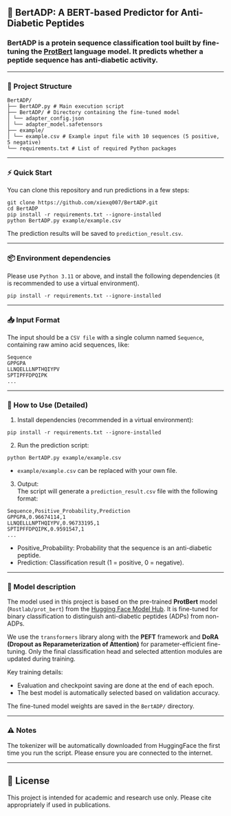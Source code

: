 ## 🧬 BertADP: A BERT-based Predictor for Anti-Diabetic Peptides
### **BertADP** is a protein sequence classification tool built by fine-tuning the [ProtBert](https://huggingface.co/Rostlab/prot_bert) language model. It predicts whether a peptide sequence has anti-diabetic activity.

---

### 📁 Project Structure
```
BertADP/ 
├── BertADP.py # Main execution script 
├── BertADP/ # Directory containing the fine-tuned model
│ └── adapter_config.json
│ └── adapter_model.safetensors
├── example/ 
│ └── example.csv # Example input file with 10 sequences (5 positive, 5 negative) 
└── requirements.txt # List of required Python packages
```

---

### ⚡ Quick Start
You can clone this repository and run predictions in a few steps:
```
git clone https://github.com/xiexq007/BertADP.git
cd BertADP
pip install -r requirements.txt --ignore-installed
python BertADP.py example/example.csv
```
The prediction results will be saved to `prediction_result.csv`.

---

### 📦 Environment dependencies  
Please use `Python 3.11` or above, and install the following dependencies (it is recommended to use a virtual environment).
```
pip install -r requirements.txt --ignore-installed
```

---

### 📥 Input Format
The input should be a `CSV file` with a single column named `Sequence`, containing raw amino acid sequences, like:
```
Sequence
GPPGPA
LLNQELLLNPTHQIYPV
SPTIPFFDPQIPK
...
```

---

### 🚀 How to Use (Detailed)
1. Install dependencies (recommended in a virtual environment):
```
pip install -r requirements.txt --ignore-installed
```
2. Run the prediction script:
```
python BertADP.py example/example.csv
```
- `example/example.csv` can be replaced with your own file.
3. Output:\
The script will generate a `prediction_result.csv` file with the following format:
```
Sequence,Positive_Probability,Prediction
GPPGPA,0.96674114,1
LLNQELLLNPTHQIYPV,0.96733195,1
SPTIPFFDPQIPK,0.9591547,1
...
```
- Positive_Probability: Probability that the sequence is an anti-diabetic peptide.  
- Prediction: Classification result (1 = positive, 0 = negative).

---

### 🧠 Model description
The model used in this project is based on the pre-trained **ProtBert** model (`Rostlab/prot_bert`) from the [Hugging Face Model Hub](https://huggingface.co/Rostlab/prot_bert). It is fine-tuned for binary classification to distinguish anti-diabetic peptides (ADPs) from non-ADPs.  

We use the `transformers` library along with the **PEFT** framework and **DoRA (Dropout as Reparameterization of Attention)** for parameter-efficient fine-tuning. Only the final classification head and selected attention modules are updated during training.

Key training details:
- Evaluation and checkpoint saving are done at the end of each epoch.
- The best model is automatically selected based on validation accuracy.

The fine-tuned model weights are saved in the `BertADP/` directory.

---

### ⚠️ Notes
The tokenizer will be automatically downloaded from HuggingFace the first time you run the script. Please ensure you are connected to the internet.

---

## 📄 License
This project is intended for academic and research use only. Please cite appropriately if used in publications.
